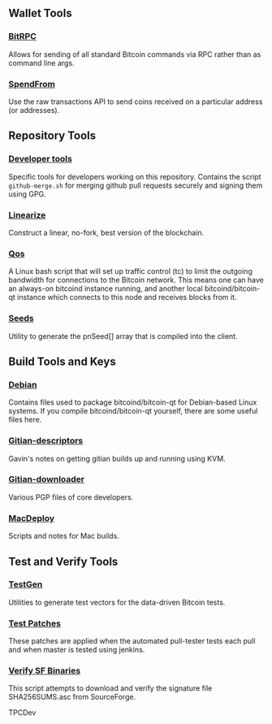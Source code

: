 Wallet Tools
---------------------

### [BitRPC](/contrib/bitrpc) ###
Allows for sending of all standard Bitcoin commands via RPC rather than as command line args.

### [SpendFrom](/contrib/spendfrom) ###

Use the raw transactions API to send coins received on a particular
address (or addresses).

Repository Tools
---------------------

### [Developer tools](/contrib/devtools) ###
Specific tools for developers working on this repository.
Contains the script `github-merge.sh` for merging github pull requests securely and signing them using GPG.

### [Linearize](/contrib/linearize) ###
Construct a linear, no-fork, best version of the blockchain.

### [Qos](/contrib/qos) ###

A Linux bash script that will set up traffic control (tc) to limit the outgoing bandwidth for connections to the Bitcoin network. This means one can have an always-on bitcoind instance running, and another local bitcoind/bitcoin-qt instance which connects to this node and receives blocks from it.

### [Seeds](/contrib/seeds) ###
Utility to generate the pnSeed[] array that is compiled into the client.

Build Tools and Keys
---------------------

### [Debian](/contrib/debian) ###
Contains files used to package bitcoind/bitcoin-qt
for Debian-based Linux systems. If you compile bitcoind/bitcoin-qt yourself, there are some useful files here.

### [Gitian-descriptors](/contrib/gitian-descriptors) ###
Gavin's notes on getting gitian builds up and running using KVM.

### [Gitian-downloader](/contrib/gitian-downloader)
Various PGP files of core developers. 

### [MacDeploy](/contrib/macdeploy) ###
Scripts and notes for Mac builds. 

Test and Verify Tools 
---------------------

### [TestGen](/contrib/testgen) ###
Utilities to generate test vectors for the data-driven Bitcoin tests.

### [Test Patches](/contrib/test-patches) ###
These patches are applied when the automated pull-tester
tests each pull and when master is tested using jenkins.

### [Verify SF Binaries](/contrib/verifysfbinaries) ###
This script attempts to download and verify the signature file SHA256SUMS.asc from SourceForge.

TPCDev